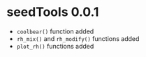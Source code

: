 # seedTools 0.0.1

-   `coolbear()` function added
-   `rh_mix()` and `rh_modify()` functions added
-   `plot_rh()` functions added
